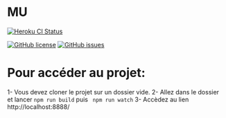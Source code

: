 # MU

[![Heroku CI Status](https://intense-beach-03756.herokuapp.com/last.svg)](https://dashboard.heroku.com/pipelines/muzik/tests)


[![GitHub license](https://img.shields.io/github/license/Filipedel/MU)](https://github.com/Filipedel/MU/blob/main/License.md)
[![GitHub issues](https://img.shields.io/github/issues/Filipedel/mu)](https://github.com/Filipedel/mu/issues)


# Pour accéder au projet:

1- Vous devez cloner le projet sur un dossier vide.
2- Allez dans le dossier et lancer ```npm run build``` puis ``` npm run watch```
3- Accèdez au lien http://localhost:8888/ 
